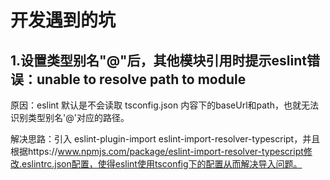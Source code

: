 # 开发遇到的坑

## 1.设置类型别名"@"后，其他模块引用时提示eslint错误：unable to resolve path to module

原因：eslint 默认是不会读取 tsconfig.json 内容下的baseUrl和path，也就无法识别类型别名'@'对应的路径。

解决思路：引入 eslint-plugin-import eslint-import-resolver-typescript，并且根据https://www.npmjs.com/package/eslint-import-resolver-typescript修改.eslintrc.json配置，使得eslint使用tsconfig下的配置从而解决导入问题。